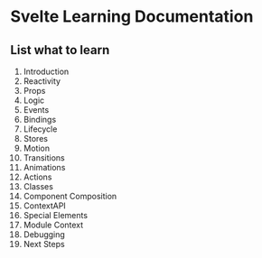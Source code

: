 # Svelte Learning Documentation
## List what to learn
1. Introduction
2. Reactivity
3. Props
4. Logic
5. Events
6. Bindings
7. Lifecycle
8. Stores
9. Motion
10. Transitions
11. Animations
12. Actions
13. Classes
14. Component Composition
15. ContextAPI
16. Special Elements
17. Module Context
18. Debugging
19. Next Steps